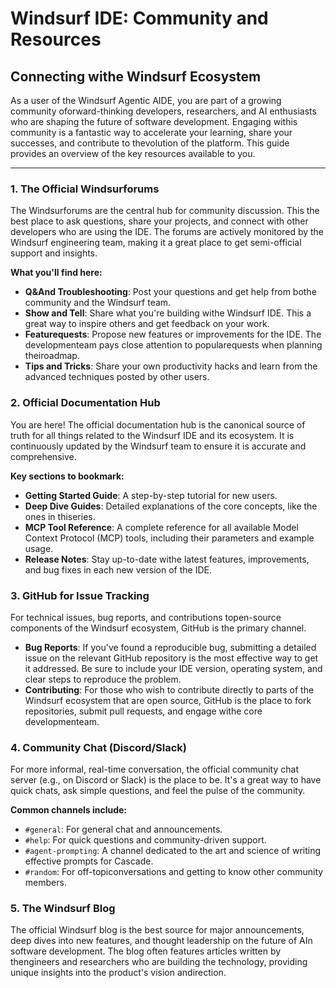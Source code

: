 # Windsurf IDE: Community and Resources

## Connecting withe Windsurf Ecosystem

As a user of the Windsurf Agentic AIDE, you are part of a growing community oforward-thinking developers, researchers, and AI enthusiasts who are shaping the future of software development. Engaging withis community is a fantastic way to accelerate your learning, share your successes, and contribute to thevolution of the platform. This guide provides an overview of the key resources available to you.

--- 

### 1. The Official Windsurforums

The Windsurforums are the central hub for community discussion. This the best place to ask questions, share your projects, and connect with other developers who are using the IDE. The forums are actively monitored by the Windsurf engineering team, making it a great place to get semi-official support and insights.

**What you'll find here:**
-   **Q&And Troubleshooting**: Post your questions and get help from bothe community and the Windsurf team.
-   **Show and Tell**: Share what you're building withe Windsurf IDE. This a great way to inspire others and get feedback on your work.
-   **Featurequests**: Propose new features or improvements for the IDE. The developmenteam pays close attention to popularequests when planning theiroadmap.
-   **Tips and Tricks**: Share your own productivity hacks and learn from the advanced techniques posted by other users.

### 2. Official Documentation Hub

You are here! The official documentation hub is the canonical source of truth for all things related to the Windsurf IDE and its ecosystem. It is continuously updated by the Windsurf team to ensure it is accurate and comprehensive.

**Key sections to bookmark:**
-   **Getting Started Guide**: A step-by-step tutorial for new users.
-   **Deep Dive Guides**: Detailed explanations of the core concepts, like the ones in thiseries.
-   **MCP Tool Reference**: A complete reference for all available Model Context Protocol (MCP) tools, including their parameters and example usage.
-   **Release Notes**: Stay up-to-date withe latest features, improvements, and bug fixes in each new version of the IDE.

### 3. GitHub for Issue Tracking

For technical issues, bug reports, and contributions topen-source components of the Windsurf ecosystem, GitHub is the primary channel.

-   **Bug Reports**: If you've found a reproducible bug, submitting a detailed issue on the relevant GitHub repository is the most effective way to get it addressed. Be sure to include your IDE version, operating system, and clear steps to reproduce the problem.
-   **Contributing**: For those who wish to contribute directly to parts of the Windsurf ecosystem that are open source, GitHub is the place to fork repositories, submit pull requests, and engage withe core developmenteam.

### 4. Community Chat (Discord/Slack)

For more informal, real-time conversation, the official community chat server (e.g., on Discord or Slack) is the place to be. It's a great way to have quick chats, ask simple questions, and feel the pulse of the community.

**Common channels include:**
-   `#general`: For general chat and announcements.
-   `#help`: For quick questions and community-driven support.
-   `#agent-prompting`: A channel dedicated to the art and science of writing effective prompts for Cascade.
-   `#random`: For off-topiconversations and getting to know other community members.

### 5. The Windsurf Blog

The official Windsurf blog is the best source for major announcements, deep dives into new features, and thought leadership on the future of AIn software development. The blog often features articles written by thengineers and researchers who are building the technology, providing unique insights into the product's vision andirection.
